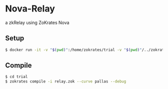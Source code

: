 # Nova-Relay

a zkRelay using ZoKrates Nova

## Setup

```sh
$ docker run -it -v "$(pwd)":/home/zokrates/trial -v "$(pwd)"/../zokrates_stdlib/stdlib:/home/zokrates/.zokrates/stdlib --platform linux/amd64 zokrates/zokrates:0.8.8
```

## Compile

```sh
$ cd trial
$ zokrates compile -i relay.zok --curve pallas --debug
```